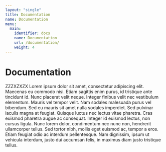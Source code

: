 ```yaml
---
layout: "single"
title: Documentation
name: Documentation
menu:
  main:
    identifier: docs
    name: Documentation
    url: /documentation/
    weight: 4
---
```


# Documentation

ZZZXZXZX Lorem ipsum dolor sit amet, consectetur adipiscing elit. Maecenas eu commodo nisi. Etiam sagittis enim purus, id tristique ante tincidunt id. Nunc placerat velit neque. Integer finibus velit nec vestibulum elementum. Mauris vel tempor velit. Nam sodales malesuada purus vel bibendum. Sed eu mauris sit amet nulla sodales imperdiet. Sed pulvinar iaculis magna at feugiat. Quisque luctus nec lectus vitae pharetra. Cras euismod pharetra augue ac consequat. Integer id euismod lectus, non cursus ligula. Nunc lorem dolor, condimentum nec nunc non, hendrerit ullamcorper tellus. Sed tortor nibh, mollis eget euismod ac, tempor a eros. Etiam feugiat odio ac interdum pellentesque. Nam dignissim, ipsum ut vehicula interdum, justo dui accumsan felis, in maximus diam justo tristique tellus.
